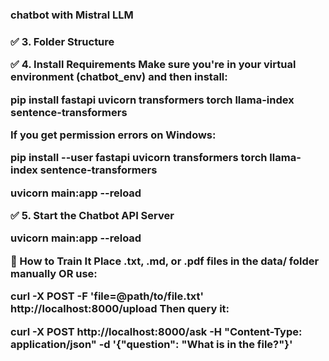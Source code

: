 <h3>chatbot with Mistral LLM <h3>
<p>
✅ 3. Folder Structure

</p>

✅ 4. Install Requirements
Make sure you're in your virtual environment (chatbot_env) and then install:

pip install fastapi uvicorn transformers torch llama-index sentence-transformers

If you get permission errors on Windows:

pip install --user fastapi uvicorn transformers torch llama-index sentence-transformers

uvicorn main:app --reload


✅ 5. Start the Chatbot API Server

uvicorn main:app --reload


🧠 How to Train It
Place .txt, .md, or .pdf files in the data/ folder manually OR use:

curl -X POST -F 'file=@path/to/file.txt' http://localhost:8000/upload
Then query it:

curl -X POST http://localhost:8000/ask -H "Content-Type: application/json" -d '{"question": "What is in the file?"}'
